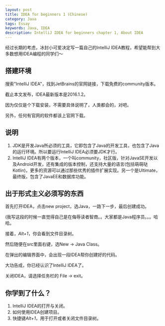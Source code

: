 ```yaml
---
layout: post
title: IDEA for beginners 1 (Chinese)
category: Java
tags: Essay
keywords: Java, IDEA
description: IntelliJ IDEA for beginners chapter 1, About IDEA
---
```


经过长期的考虑，冰封小可爱决定写一篇自己的IntelliJ IDEA教程，希望能帮到大多数想用IDEA编程的同学们～

## 搭建环境

搜索"IntelliJ IDEA"，找到JetBrains的官网链接，下载免费的community版本。

截止本文发布，IDEA最新版本是2016.1.2。

因为仅仅是个下载安装，不需要具体说明了，人类都会的，对吧。

另外，任何有官网的软件都该上官网下载。

## 说明

1. JDK是开发Java所必须的工具，它即包含了Java的开发工具，也包含了Java的运行环境。所以要运行IntelliJ IDEA必须要JDK才行。
2. IntelliJ IDEA有两个版本，一个叫community，社区版，针对JavaSE开发以及Android开发，还有集成的版本控制，还支持大量的语言(包括萌萌哒Kotlin)，更多的资源可以通过那些优秀的插件扩展实现。另一个是Ultimate，最终版，包含了JavaEE和数据库功能。


## 出于形式主义必须写的东西

首先打开IDEA，点击new project，选Java，一路下一步，最后创建成功。

(我写这段的时候一直觉得自己是在侮辱读者智商。。大家都是Java程序员。。。哈哈。

接着，*Alt+1*，你会看到文件目录树。

然后随便在src里面右键，选New -> Java Class。

在弹出的编辑界面中，会出现一段IDEA帮你创建好的代码。

大功告成，你已经认识了IntelliJ IDEA了。

关闭IDEA，请选择任务栏的 File -> exit。

## 你学到了什么？

1. IntelliJ IDEA的打开与关闭。
2. 如何使用IDEA创建项目。
3. 快捷键*Alt+1*，用于打开或者关闭文件目录树。

